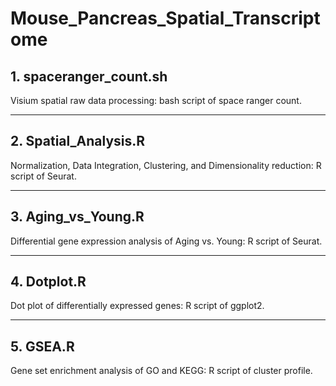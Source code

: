 # Mouse_Pancreas_Spatial_Transcriptome
## 1. spaceranger_count.sh
Visium spatial raw data processing: bash script of space ranger count.
***
## 2. Spatial_Analysis.R
Normalization, Data Integration, Clustering, and Dimensionality reduction: R script of Seurat. 
***
## 3. Aging_vs_Young.R
Differential gene expression analysis of Aging vs. Young: R script of Seurat. 
***
## 4. Dotplot.R
Dot plot of differentially expressed genes: R script of ggplot2.
***
## 5. GSEA.R
Gene set enrichment analysis of GO and KEGG: R script of cluster profile.